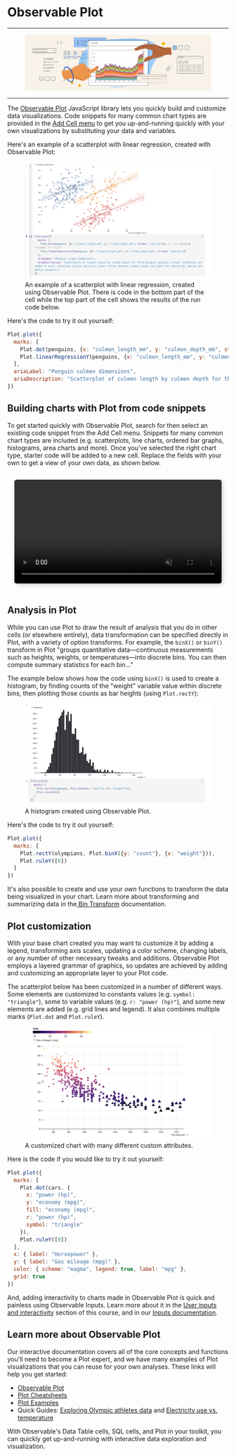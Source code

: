 # Observable Plot

---

<figure>
  <img
    class="screenshot w-80"
    src="./assets/new-users-course-header-plot.png" alt="An illustration of data related items with hands pointing at and gesturing at data representations."
  />
  <figcaption></figcaption>
</figure>

---

The [Observable Plot](https://observablehq.com/@observablehq/plot) JavaScript library lets you quickly build and customize data visualizations. Code snippets for many common chart types are provided in the [Add Cell menu](https://observablehq.com/@observablehq/adding-cells?collection=@observablehq/notebook-fundamentals) to get you up-and-running quickly with your own visualizations by substituting your data and variables.

Here's an example of a scatterplot with linear regression, created with Observable Plot:

<figure>
  <img
    class="screenshot w-80"
    src="./assets/obsPlot.png" alt="A screenshot of an open JavaScript cell with three different color linear regression lines overlayed over the same three colors of data points. The code in the code section of the cell shows the code required to create the linear regression."
  />
  <figcaption>An example of a scatterplot with linear regression, created using Observable Plot. There is code in the bottom part of the cell while the top part of the cell shows the results of the run code below. </figcaption>
</figure>

Here's the code to try it out yourself:

```js
Plot.plot({
  marks: [
    Plot.dot(penguins, {x: "culmen_length_mm", y: "culmen_depth_mm", stroke: "species"}), // try changing "stroke" to "fill"
    Plot.linearRegressionY(penguins, {x: "culmen_length_mm", y: "culmen_depth_mm", stroke: "species"})
  ],
  ariaLabel: "Penguin culmen dimensions",
  ariaDescription: "Scatterplot of culmen length by culmen depth for three penguin species. Linear trendlines are added to each, revealing similar positive linear trends between culmen length and depth for chinstrap, gentoo and Adelie penguins."
})
```

## Building charts with Plot from code snippets

To get started quickly with Observable Plot, search for then select an existing code snippet from the Add Cell menu. Snippets for many common chart types are included (e.g. scatterplots, line charts, ordered bar graphs, histograms, area charts and more). Once you've selected the right chart type, starter code will be added to a new cell. Replace the fields with your own to get a view of your own data, as shown below.

<div style="max-width: 700px; border-radius: 5px; overflow: hidden; padding: 1rem;">
    <video src="./assets/line-chart-sales.mp4" alt="Screen capture showing how to create a line chart with Plot snippets in Observable. User navigates to Add Cell menu, searches for a line chart, and selects to insert the code snippet into the notebook. Then, they update the data name and variables to create a plot with the new data." style="width: 100%; border-radius: 5px; box-shadow: 3px 3px 10px #ccc;" autoplay loop muted></video>
</div>

## Analysis in Plot

While you can use Plot to draw the result of analysis that you do in other cells (or elsewhere entirely), data transformation can be specified directly in Plot, with a variety of option transforms. For example, the `binX()` or `binY()` transform in Plot "groups quantitative data—continuous measurements such as heights, weights, or temperatures—into discrete bins. You can then compute summary statistics for each bin..."

The example below shows how the code using `binX()` is used to create a histogram, by finding counts of the "weight" variable value within discrete bins, then plotting those counts as bar heights (using `Plot.rectY`):

<figure>
  <img
    class="screenshot w-80"
    src="./assets/plotHistogram.png" alt="A screenshot of an open JavaScript cell in Observable with a histogram counting the number of athletes that fall into different weight bins across the X axis and the number of the athletes in each bin on the Y axis. The code for creating the histogram is shown below the chart in the code section of the cell."
  />
  <figcaption>A histogram created using Observable Plot.</figcaption>
</figure>

Here's the code to try it out yourself:

```js
Plot.plot({
  marks: [
    Plot.rectY(olympians, Plot.binX({y: "count"}, {x: "weight"})),
    Plot.ruleY([0])
  ]
})
```

It's also possible to create and use your *own* functions to transform the data being visualized in your chart. Learn more about transforming and summarizing data in the[ Bin Transform](https://observablehq.com/@observablehq/plot-bin) documentation. 

## Plot customization

With your base chart created you may want to customize it by adding a legend, transforming axis scales, updating a color scheme, changing labels, or any number of other necessary tweaks and additions. Observable Plot employs a layered grammar of graphics, so updates are achieved by adding and customizing an appropriate layer to your Plot code. 

The scatterplot below has been customized in a number of different ways. Some elements are customized to constants values (e.g. `symbol: "triangle"`), some to variable values (e.g. `r: "power (hp)"`), and some new elements are added (e.g. grid lines and legend). It also combines multiple marks (`Plot.dot` and `Plot.ruleY`). 

<figure>
  <img
    class="screenshot w-80"
    src="./assets/plotCustom.png" alt="A screenshot of a closed JavaScript cell in Observable that has been customized using some of the different customizations available with Plot."
  />
  <figcaption>A customized chart with many different custom attributes.</figcaption>
</figure>

Here is the code if you would like to try it out yourself:

```js
Plot.plot({
  marks: [
    Plot.dot(cars, {
      x: "power (hp)",
      y: "economy (mpg)",
      fill: "economy (mpg)",
      r: "power (hp)",
      symbol: "triangle"
    }),
    Plot.ruleY([0])
  ],
  x: { label: "Horsepower" },
  y: { label: "Gas mileage (mpg)" },
  color: { scheme: "magma", legend: true, label: "mpg" },
  grid: true
})
```

And, adding interactivity to charts made in Observable Plot is quick and painless using Observable Inputs. Learn more about it in the [User inputs and interactivity](https://observablehq.com/d/ec4297da21238b6b?collection=@observablehq/intro-to-observable) section of this course, and in our [Inputs documentation](https://observablehq.com/@observablehq/inputs). 

## Learn more about Observable Plot

Our interactive documentation covers all of the core concepts and functions you'll need to become a Plot expert, and we have many examples of Plot visualizations that you can reuse for your own analyses. These links will help you get started:

- [Observable Plot](https://observablehq.com/@observablehq/plot)
- [Plot Cheatsheets](https://observablehq.com/@observablehq/plot-cheatsheets)
- [Plot Examples](https://observablehq.com/collection/@observablehq/plot-examples)
- Quick Guides: [Exploring Olympic athletes data](https://observablehq.com/guide/athletes) and 
[Electricity use vs. temperature](https://observablehq.com/guide/electricity)

With Observable's Data Table cells, SQL cells, and Plot in your toolkit, you can quickly get up-and-running with interactive data exploration and visualization.